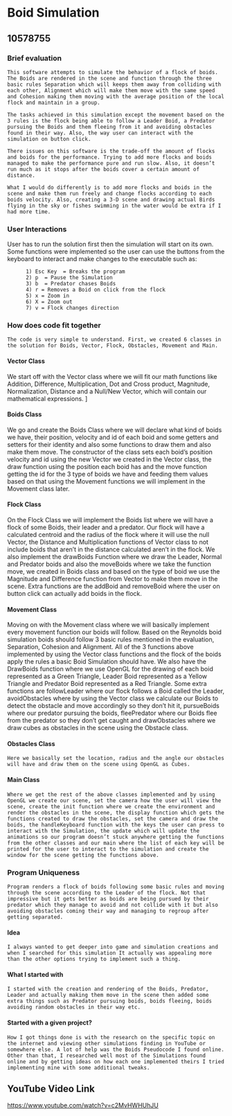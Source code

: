# Boid Simulation

## 10578755

### Brief evaluation 
	This software attempts to simulate the behavior of a flock of boids. The Boids are rendered in the scene and function through the three basic rules Separation which will keeps them away from colliding with each other, Alignment which will make them move with the same speed and Cohesion making them moving with the average position of the local flock and maintain in a group. 
  
	The tasks achieved in this simulation except the movement based on the 3 rules is the flock being able to follow a Leader Boid, a Predator pursuing the Boids and them fleeing from it and avoiding obstacles found in their way. Also, the way user can interact with the simulation on button click.
  
	There issues on this software is the trade-off the amount of flocks and boids for the performance. Trying to add more flocks and boids managed to make the performance pure and run slow. Also, it doesn’t run much as it stops after the boids cover a certain amount of distance.
  
	What I would do differently is to add more flocks and boids in the scene and make them run freely and change flocks according to each boids velocity. Also, creating a 3-D scene and drawing actual Birds flying in the sky or fishes swimming in the water would be extra if I had more time.
  
### User Interactions
  User has to run the solution first then the simulation will start on its own. Some functions were implemented so the user can use the buttons from the keyboard to interact and make changes to the executable such as:
  
          1) Esc Key  = Breaks the program
          2) p  = Pause the Simulation
          3) b  = Predator chases Boids
          4) r = Removes a Boid on click from the flock  
          5) x = Zoom in 
          6) X = Zoom out
          7) v = Flock changes direction
          
### How does code fit together
	The code is very simple to understand. First, we created 6 classes in the solution for Boids, Vector, Flock, Obstacles, Movement and Main. 
  
#### Vector Class
  We start off with the Vector class where we will fit our math functions like Addition, Difference, Multiplication, Dot and Cross product, Magnitude, Normalization, Distance and a Null/New Vector, which will contain our mathematical expressions. ]

#### Boids Class
  We go and create the Boids Class where we will declare what kind of boids we have, their position, velocity and id of each boid and some getters and setters for their identity and also some functions to draw them and also make them move.  The constructor of the class sets each boid’s position velocity and id using the new Vector we created in the Vector class, the draw function using the position each boid has and the move function getting the id for the 3 type of boids we have and feeding them values based on that using the Movement functions we will implement in the Movement class later. 

#### Flock Class
  On the Flock Class we will implement the Boids list where we will have a flock of some Boids, their leader and a predator. Our flock will have a calculated centroid and the radius of the flock where it will use the null Vector, the Distance and Multiplication functions of Vector class to not include boids that aren’t in the distance calculated aren’t in the flock. We also implement the drawBoids Function where we draw the Leader, Normal and Predator boids and also the moveBoids where we take the function move, we created in Boids class and based on the type of boid we use the Magnitude and Difference function from Vector to make them move in the scene. Extra functions are the addBoid and removeBoid where the user on button click can actually add boids in the flock. 

#### Movement Class
  Moving on with the Movement class where we will basically implement every movement function our boids will follow. Based on the Reynolds boid simulation boids should follow 3 basic rules mentioned in the evaluation, Separation, Cohesion and Alignment. All of the 3 functions above implemented by using the Vector class functions and the flock of the boids apply the rules a basic Boid Simulation should have. We also have the DrawBoids function where we use OpenGL for the drawing of each boid represented as a Green Triangle, Leader Boid represented as a Yellow Triangle and Predator Boid represented as a Red Triangle. Some extra functions are followLeader where our flock follows a Boid called the Leader, avoidObstacles where by using the Vector class we calculate our Boids to detect the obstacle and move accordingly so they don’t hit it, pursueBoids where our predator pursuing the boids, fleePredator where our Boids flee from the predator so they don’t get caught and drawObstacles where we draw cubes as obstacles in the scene using the Obstacle class.

#### Obstacles Class
	Here we basically set the location, radius and the angle our obstacles will have and draw them on the scene using OpenGL as Cubes.
  
#### Main Class
	Where we get the rest of the above classes implemented and by using OpenGL we create our scene, set the camera how the user will view the scene, create the init function where we create the environment and render the obstacles in the scene, the display function which gets the functions created to draw the obstacles, set the camera and draw the boids, the handleKeyboard function with the keys the user can press to interact with the Simulation, the update which will update the animations so our program doesn’t stuck anywhere getting the functions from the other classes and our main where the list of each key will be printed for the user to interact to the simulation and create the window for the scene getting the functions above.
  
### Program Uniqueness
	Program renders a flock of boids following some basic rules and moving through the scene according to the Leader of the flock. Not that impressive but it gets better as boids are being pursued by their predator which they manage to avoid and not collide with it but also avoiding obstacles coming their way and managing to regroup after getting separated.
  
#### Idea
	I always wanted to get deeper into game and simulation creations and when I searched for this simulation It actually was appealing more than the other options trying to implement such a thing. 
  
#### What I started with
	I started with the creation and rendering of the Boids, Predator, Leader and actually making them move in the scene then added some extra things such as Predator pursuing boids, boids fleeing, boids avoiding random obstacles in their way etc. 
  
#### Started with a given project?
	How I got things done is with the research on the specific topic on the internet and viewing other simulations finding in YouTube or somewhere else. A lot of help was the Boids Pseudocode I found online. Other than that, I researched well most of the Simulations found online and by getting ideas on how each one implemented theirs I tried implementing mine with some additional tweaks. 

## YouTube Video Link
https://www.youtube.com/watch?v=c2MvHWHUhJU
